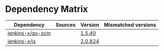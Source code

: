 # Dependency Matrix

Dependency | Sources | Version | Mismatched versions
---------- | ------- | ------- | -------------------
[jenkins-x/go-scm](https://github.com/jenkins-x/go-scm) |  | [1.5.40]() | 
[jenkins-x/jx](https://github.com/jenkins-x/jx) |  | [2.0.824](https://github.com/jenkins-x/jx/releases/tag/v2.0.824) | 
